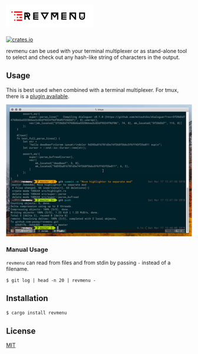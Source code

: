 # ![revmenu](assets/logo.png)

[![crates.io](https://img.shields.io/crates/v/revmenu.svg)](https://crates.io/crates/revmenu)

revmenu can be used with your terminal multiplexer or as stand-alone tool to
select and check out any hash-like string of characters in the output.

## Usage

This is best used when combined with a terminal multiplexer. For tmux,
there is a [plugin available](https://github.com/passy/tmux-revmenu).

![demo gif](assets/demo.gif)

### Manual Usage

`revmenu` can read from files and from stdin by passing `-` instead of
a filename.

```
$ git log | head -n 20 | revmenu -
```

## Installation

```bash
$ cargo install revmenu
```

## License

[MIT](LICENSE)
